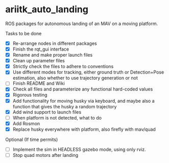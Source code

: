 # ariitk_auto_landing
ROS packages for autonomous landing of an MAV on a moving platform.

Tasks to be done  
- [x] Re-arrange nodes in different packages
- [x] Finish the rqt_gui interface
- [x] Rename and make proper launch files
- [x] Clean up parameter files
- [x] Strictly check the files to adhere to conventions
- [x] Use different modes for tracking, either ground truth or Detection+Pose estimation, also whether to use trajectory generation or not
- [ ] Finish README and Wiki
- [x] Check all files and parameterize any functional hard-coded values
- [x] Rigorous testing
- [x] Add functionality for moving husky via keyboard, and maybe also a function that gives the husky a random trajectory
- [x] Add wind support to launch files
- [ ] When platform is not detected, what to do
- [x] Add Rosmon
- [x] Replace husky everywhere with platform, also firefly with mav/quad

Optional (If time permits)
- [ ] Implement the sim in HEADLESS gazebo mode, using only rviz.
- [ ] Stop quad motors after landing
